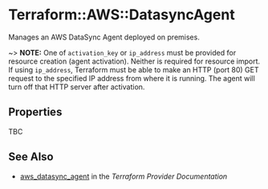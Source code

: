 # Terraform::AWS::DatasyncAgent

Manages an AWS DataSync Agent deployed on premises.

~> **NOTE:** One of `activation_key` or `ip_address` must be provided for resource creation (agent activation). Neither is required for resource import. If using `ip_address`, Terraform must be able to make an HTTP (port 80) GET request to the specified IP address from where it is running. The agent will turn off that HTTP server after activation.

## Properties

TBC

## See Also

* [aws_datasync_agent](https://www.terraform.io/docs/providers/aws/r/datasync_agent.html) in the _Terraform Provider Documentation_